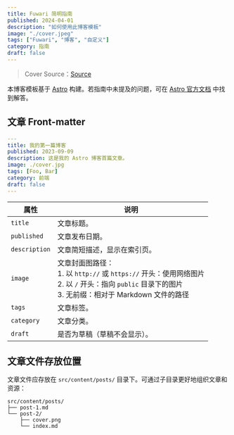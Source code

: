 ```yaml
---
title: Fuwari 简明指南  
published: 2024-04-01  
description: "如何使用此博客模板"  
image: "./cover.jpeg"  
tags: ["Fuwari", "博客", "自定义"]  
category: 指南  
draft: false  
---
```


> Cover Source：[Source](https://image.civitai.com/xG1nkqKTMzGDvpLrqFT7WA/208fc754-890d-4adb-9753-2c963332675d/width=2048/01651-1456859105-(colour_1.5),girl,_Blue,yellow,green,cyan,purple,red,pink,_best,8k,UHD,masterpiece,male%20focus,%201boy,gloves,%20ponytail,%20long%20hair,.jpeg)  

本博客模板基于 [Astro](https://astro.build/) 构建。若指南中未提及的问题，可在 [Astro 官方文档](https://docs.astro.build/) 中找到解答。  

## 文章 Front-matter  

```yaml  
---  
title: 我的第一篇博客  
published: 2023-09-09  
description: 这是我的 Astro 博客首篇文章。  
image: ./cover.jpg  
tags: [Foo, Bar]  
category: 前端  
draft: false  
---  
```  

| 属性          | 说明                                                                                                                                                                                                 |  
|---------------|-----------------------------------------------------------------------------------------------------------------------------------------------------------------------------------------------------|  
| `title`       | 文章标题。                                                                                                                                                                                          |  
| `published`   | 文章发布日期。                                                                                                                                                                                      |  
| `description` | 文章简短描述，显示在索引页。                                                                                                                                                                        |  
| `image`       | 文章封面图路径：<br/>1. 以 `http://` 或 `https://` 开头：使用网络图片<br/>2. 以 `/` 开头：指向 `public` 目录下的图片<br/>3. 无前缀：相对于 Markdown 文件的路径                                      |  
| `tags`        | 文章标签。                                                                                                                                                                                          |  
| `category`    | 文章分类。                                                                                                                                                                                          |  
| `draft`       | 是否为草稿（草稿不会显示）。                                                                                                                                                                        |  

## 文章文件存放位置  

文章文件应存放在 `src/content/posts/` 目录下。可通过子目录更好地组织文章和资源：  

```  
src/content/posts/  
├── post-1.md  
└── post-2/  
    ├── cover.png  
    └── index.md  
```  